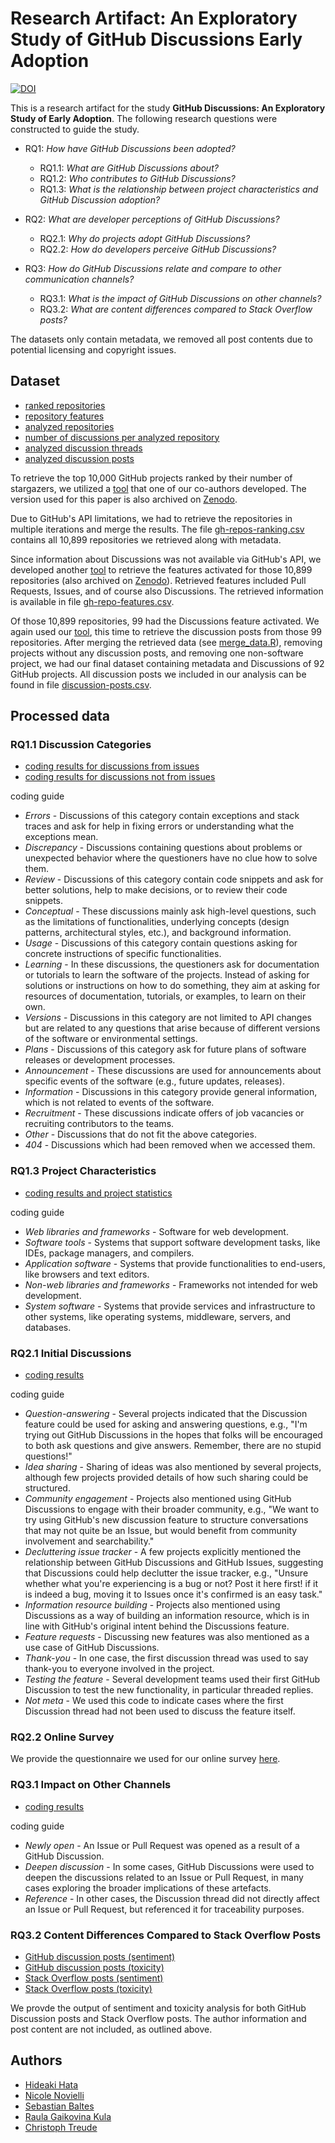 # Research Artifact: An Exploratory Study of GitHub Discussions Early Adoption

[![DOI](https://zenodo.org/badge/337520551.svg)](https://zenodo.org/badge/latestdoi/337520551)

This is a research artifact for the study **GitHub Discussions: An Exploratory Study of Early Adoption**. The following research questions were constructed to guide the study.

- RQ1: *How have GitHub Discussions been adopted?*
  - RQ1.1: *What are GitHub Discussions about?*
  - RQ1.2: *Who contributes to GitHub Discussions?*
  - RQ1.3: *What is the relationship between project characteristics and GitHub Discussion adoption?*

- RQ2: *What are developer perceptions of GitHub Discussions?*
  - RQ2.1: *Why do projects adopt GitHub Discussions?*
  - RQ2.2: *How do developers perceive GitHub Discussions?*

- RQ3: *How do GitHub Discussions relate and compare to other communication channels?*
  - RQ3.1: *What is the impact of GitHub Discussions on other channels?*
  - RQ3.2: *What are content differences compared to Stack Overflow posts?*

The datasets only contain metadata, we removed all post contents due to potential licensing and copyright issues.

## Dataset

* [ranked repositories](gh-repos/gh-repos-ranking.csv)
* [repository features](gh-repos/gh-repos-features.csv)
* [analyzed repositories](gh-repos/gh-repos.csv)
* [number of discussions per analyzed repository](gh-discussions/discussion-count-per-repo.csv)
* [analyzed discussion threads](gh-discussions/discussions.csv)
* [analyzed discussion posts](gh-discussions/discussion-posts.csv)

To retrieve the top 10,000 GitHub projects ranked by their number of stargazers, we utilized a [tool](https://github.com/sbaltes/api-retriever/tree/v0.3.0#retrieving-top-rated-github-repositories-according-to-stars) that one of our co-authors developed. The version used for this paper is also archived on [Zenodo](https://doi.org/10.5281/zenodo.4464050).

Due to GitHub's API limitations, we had to retrieve the repositories in multiple iterations and merge the results.
The file [gh-repos-ranking.csv](gh-repos/gh-repos-ranking.csv) contains all 10,899 repositories we retrieved along with metadata.

Since information about Discussions was not available via GitHub's API, we developed another [tool](https://github.com/sbaltes/github-retriever/) to retrieve the features activated for those 10,899 repositories (also archived on [Zenodo](https://doi.org/10.5281/zenodo.3908648)). Retrieved features included Pull Requests, Issues, and of course also Discussions. The retrieved information is available in file [gh-repo-features.csv](gh-repos/gh-repos-features.csv).

Of those 10,899 repositories, 99 had the Discussions feature activated.
We again used our [tool](https://github.com/sbaltes/github-retriever/), this time to retrieve the discussion posts from those 99 repositories.
After merging the retrieved data (see [merge_data.R](data/merge_data.R)), removing projects without any discussion posts, and removing one non-software project, we had our final dataset containing metadata and Discussions of 92 GitHub projects.
All discussion posts we included in our analysis can be found in file [discussion-posts.csv](gh-discussions/discussion-posts.csv).

## Processed data

### RQ1.1 Discussion Categories

* [coding results for discussions from issues](RQ1.1_discussions_from_issues.csv)
* [coding results for discussions not from issues](RQ1.1_discussions_not_from_issues.csv)

coding guide
- *Errors* - Discussions of this category contain exceptions and stack traces and ask for help in fixing errors or understanding what the exceptions mean.
- *Discrepancy* - Discussions containing questions about problems or unexpected behavior where the questioners have no clue how to solve them.
- *Review* - Discussions of this category contain code snippets and ask for better solutions, help to make decisions, or to review their code snippets.
- *Conceptual* - These discussions mainly ask high-level questions, such as the limitations of functionalities, underlying concepts (design patterns, architectural styles, etc.), and background information.
- *Usage* - Discussions of this category contain questions asking for concrete instructions of specific functionalities.
- *Learning* - In these discussions, the questioners ask for documentation or tutorials to learn the software of the projects. Instead of asking for solutions or instructions on how to do something, they aim at asking for resources of documentation, tutorials, or examples, to learn on their own.
- *Versions* - Discussions in this category are not limited to API changes but are related to any questions that arise because of different versions of the software or environmental settings.
- *Plans* - Discussions of this category ask for future plans of software releases or development processes.
- *Announcement* - These discussions are used for announcements about specific events of the software (e.g., future updates, releases).
- *Information* - Discussions in this category provide general information, which is not related to events of the software.
- *Recruitment* - These discussions indicate offers of job vacancies or recruiting contributors to the teams.
- *Other* - Discussions that do not fit the above categories.
- *404* - Discussions which had been removed when we accessed them.

### RQ1.3 Project Characteristics

* [coding results and project statistics](RQ1.3_repos_to_check.csv)

coding guide
- *Web libraries and frameworks* - Software for web development.
- *Software tools* - Systems that support software development tasks, like IDEs, package managers, and compilers.
- *Application software* - Systems that provide functionalities to end-users, like browsers and text editors.
- *Non-web libraries and frameworks* - Frameworks not intended for web development.
- *System software* - Systems that provide services and infrastructure to other systems, like operating systems, middleware, servers, and databases.

### RQ2.1 Initial Discussions

* [coding results](RQ2.1_initial_discussions.csv)

coding guide
- *Question-answering* - Several projects indicated that the Discussion feature could be used for asking and answering questions, e.g., "I'm trying out GitHub Discussions in the hopes that folks will be encouraged to both ask questions and give answers. Remember, there are no stupid questions!"
- *Idea sharing* - Sharing of ideas was also mentioned by several projects, although few projects provided details of how such sharing could be structured.
- *Community engagement* - Projects also mentioned using GitHub Discussions to engage with their broader community, e.g., "We want to try using GitHub's new discussion feature to structure conversations that may not quite be an Issue, but would benefit from community involvement and searchability."
- *Decluttering issue tracker* - A few projects explicitly mentioned the relationship between GitHub Discussions and GitHub Issues, suggesting that Discussions could help declutter the issue tracker, e.g., "Unsure whether what you're experiencing is a bug or not? Post it here first! if it is indeed a bug, moving it to Issues once it's confirmed is an easy task."
- *Information resource building* - Projects also mentioned using Discussions as a way of building an information resource, which is in line with GitHub's original intent behind the Discussions feature.
- *Feature requests* -  Discussing new features was also mentioned as a use case of GitHub Discussions.
- *Thank-you* - In one case, the first discussion thread was used to say thank-you to everyone involved in the project.
- *Testing the feature* - Several development teams used their first GitHub Discussion to test the new functionality, in particular threaded replies.
- *Not meta* - We used this code to indicate cases where the first Discussion thread had not been used to discuss the feature itself.

### RQ2.2 Online Survey

We provide the questionnaire we used for our online survey [here](RQ2.2_survey_questionnaire.pdf).

### RQ3.1 Impact on Other Channels

* [coding results](RQ3.1_links_in_discussions.csv)

coding guide
- *Newly open* - An Issue or Pull Request was opened as a result of a GitHub Discussion.
- *Deepen discussion* - In some cases, GitHub Discussions were used to deepen the discussions related to an Issue or Pull Request, in many cases exploring the broader implications of these artefacts.
- *Reference* - In other cases, the Discussion thread did not directly affect an Issue or Pull Request, but referenced it for traceability purposes.

### RQ3.2 Content Differences Compared to Stack Overflow Posts

* [GitHub discussion posts (sentiment)](RQ3.2_gh_discussion_posts_sentiment.csv)
* [GitHub discussion posts (toxicity)](RQ3.2_gh_discussion_posts_toxicity.csv)
* [Stack Overflow posts (sentiment)](RQ3.2_so_posts_sentiment.csv)
* [Stack Overflow posts (toxicity)](RQ3.2_so_posts_toxicity.csv)

We provde the output of sentiment and toxicity analysis for both GitHub Discussion posts and Stack Overflow posts. 
The author information and post content are not included, as outlined above.

## Authors
- [Hideaki Hata](https://hideakihata.github.io/)
- [Nicole Novielli](http://collab.di.uniba.it/nicole/)
- [Sebastian Baltes](https://empirical-software.engineering/)
- [Raula Gaikovina Kula](https://raux.github.io/)
- [Christoph Treude](http://ctreude.ca/)
